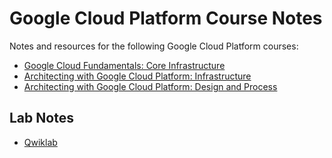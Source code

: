 # Google Cloud Platform Course Notes

Notes and resources for the following Google Cloud Platform courses:

* [Google Cloud Fundamentals: Core Infrastructure](https://www.ddls.com.au/courses/google/cloud/google-cloud-fundamentals-core-infrastructure/)
* [Architecting with Google Cloud Platform: Infrastructure](https://www.ddls.com.au/courses/google/cloud/architecting-with-google-cloud-platform-infrastructure/)
* [Architecting with Google Cloud Platform: Design and Process](https://www.ddls.com.au/courses/google/cloud/architecting-with-google-cloud-platform-design-and-process/)


## Lab Notes

* [Qwiklab](https://ddls.qwiklab.com)
